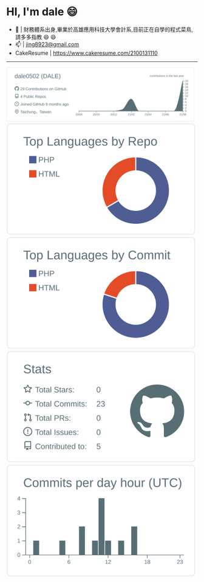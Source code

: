 # HI, I'm dale :smile:

* :pushpin:  | 財務體系出身,畢業於高雄應用科技大學會計系,目前正在自學的程式菜鳥,請多多指教 :smile:  :smile:
* :mailbox:  | jing8923@gmail.com
* CakeResume | https://www.cakeresume.com/2100131110

*** 



[![](https://raw.githubusercontent.com/dale0502/dale0502/master/profile-summary-card-output/default/0-profile-details.svg)](https://github.com/vn7n24fzkq/github-profile-summary-cards)
[![](https://raw.githubusercontent.com/dale0502/dale0502/master/profile-summary-card-output/default/1-repos-per-language.svg)](https://github.com/vn7n24fzkq/github-profile-summary-cards) [![](https://raw.githubusercontent.com/dale0502/dale0502/master/profile-summary-card-output/default/2-most-commit-language.svg)](https://github.com/vn7n24fzkq/github-profile-summary-cards)
[![](https://raw.githubusercontent.com/dale0502/dale0502/master/profile-summary-card-output/default/3-stats.svg)](https://github.com/vn7n24fzkq/github-profile-summary-cards) [![](https://raw.githubusercontent.com/dale0502/dale0502/master/profile-summary-card-output/default/4-productive-time.svg)](https://github.com/vn7n24fzkq/github-profile-summary-cards)






